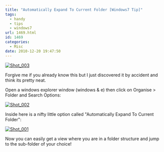 ```yaml
---
title: "Automatically Expand To Current Folder [Windows7 Tip]"
tags:
  - handy
  - tips
  - windows7
url: 1469.html
id: 1469
categories:
  - Misc
date: 2010-12-20 19:47:50
---
```


[![](https://mikecann.co.uk/wp-content/uploads/2010/12/Shot_0032.png "Shot_003")](https://mikecann.co.uk/wp-content/uploads/2010/12/Shot_0032.png)

Forgive me if you already know this but I just discovered it by accident and think its pretty neat.

<!-- more -->

Open a windows explorer window (windows &amp; e) then click on Organise &gt; Folder and Search Options:

[![](https://mikecann.co.uk/wp-content/uploads/2010/12/Shot_0021-237x300.png "Shot_002")](https://mikecann.co.uk/wp-content/uploads/2010/12/Shot_0021.png)

Inside here is a nifty little option called "Automatically Expand To Current Folder":

[![](https://mikecann.co.uk/wp-content/uploads/2010/12/Shot_001.png "Shot_001")](https://mikecann.co.uk/wp-content/uploads/2010/12/Shot_001.png)

Now you can easily get a view where you are in a folder structure and jump to the sub-folder of your choice!

